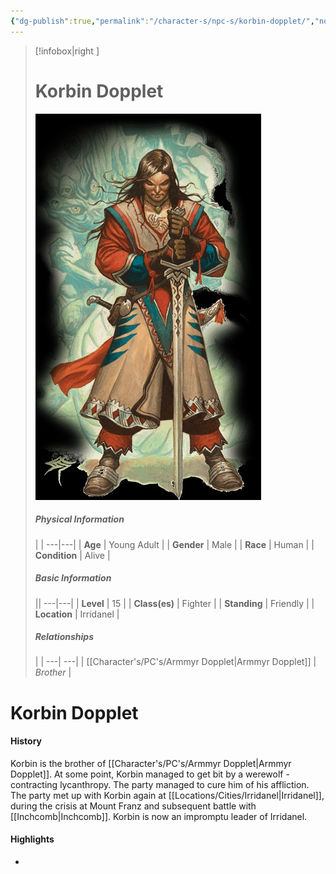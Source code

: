 ```yaml
---
{"dg-publish":true,"permalink":"/character-s/npc-s/korbin-dopplet/","noteIcon":""}
---
```


>[!infobox|right ]
># **Korbin Dopplet**
>![Korbin.jpg|cover h-small](/img/user/Attachments/Characters/Korbin.jpg)
>##### **Physical Information**
>| | 
>---|---|
>| **Age** | Young Adult |
>| **Gender** | Male |
>| **Race** | Human |
>| **Condition** | Alive |
>##### **Basic Information**
>||
>---|---|
>| **Level** | 15 |
>| **Class(es)** | Fighter |
>| **Standing** | Friendly |
>| **Location** | Irridanel |
>##### **Relationships**
>| |
>---| ---|
>| [[Character's/PC's/Armmyr Dopplet\|Armmyr Dopplet]] | *Brother* |

# Korbin Dopplet
#### History

Korbin is the brother of [[Character's/PC's/Armmyr Dopplet\|Armmyr Dopplet]]. At some point, Korbin managed to get bit by a werewolf - contracting lycanthropy. The party managed to cure him of his affliction. The party met up with Korbin again at [[Locations/Cities/Irridanel\|Irridanel]], during the crisis at Mount Franz and subsequent battle with [[Inchcomb\|Inchcomb]]. Korbin is now an impromptu leader of Irridanel.

#### Highlights
- 